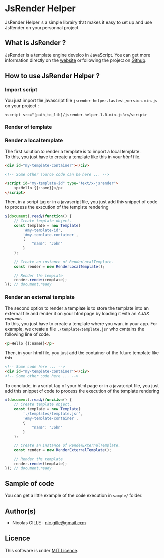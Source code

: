 # JsRender Helper

JsRender Helper is a simple librairy that makes it easy to set up and use JsRender on your personnal project.

## What is JsRender ?

JsRender is a template engine develop in JavaScript. 
You can get more information directly on the [website](https://www.jsviews.com/) or following the project on [Github](https://github.com/BorisMoore/jsrender).

## How to use JsRender Helper ?

### Import script

You just import the javascript file `jsrender-helper.lastest_version.min.js` on your project :

```
<script src="[path_to_lib]/jsrender-helper-1.0.min.js"></script>

```

### Render of template

### Render a local template

The first solution to render a template is to import a local template.  
To this, you just have to create a template like this in your *html* file. 

```html
<div id="my-template-container"></div>

<!-- Some other source code can be here ... -->

<script id="my-template-id" type="text/x-jsrender">
    <p>Hello {{:name}}</p>
</script>
```

Then, in a script tag or in a javascript file, you just add this snippet of code to process the execution of the template rendering 

```javascript
$(document).ready(function() {
    // Create template object.
    const template = new Template(
        '#my-template-id',
        '#my-template-container',
        {
            "name": "John"
        }
    );

    // Create an instance of RenderLocalTemplate.
    const render = new RenderLocalTemplate();

    // Render the template 
    render.render(template);
}); // document.ready
```

### Render an external template

The second option to render a template is to store the template into an external file and render it on your html page by loading it with an *AJAX request*.  
To this, you just have to create a template where you want in your app. For example, we create a file `./template/template.jsr` who contains the following line of code. 

```html
<p>Hello {{:name}}</p>
```

Then, in your html file, you just add the container of the future template like this.

```html
<!-- Some code here ... -->
<div id="my-template-container"></div>
<!-- Some other code here ... -->
```

To conclude, in a script tag of your html page or in a javascript file, you just add this snippet of code to process the execution of the template rendering 

```javascript
$(document).ready(function() {
    // Create template object.
    const template = new Template(
        './templates/template.jsr',
        '#my-template-container',
        {
            "name": "John"
        }
    );

    // Create an instance of RenderExternalTemplate.
    const render = new RenderExternalTemplate();

    // Render the template 
    render.render(template);
}); // document.ready
```

## Sample of code

You can get a little example of the code execution in `sample/` folder.

## Author(s)

- Nicolas GILLE - <nic.gille@gmail.com>

## Licence 

This software is under [MIT Licence](https://github.com/Kero76/js-render-helper/blob/master/LICENSE).